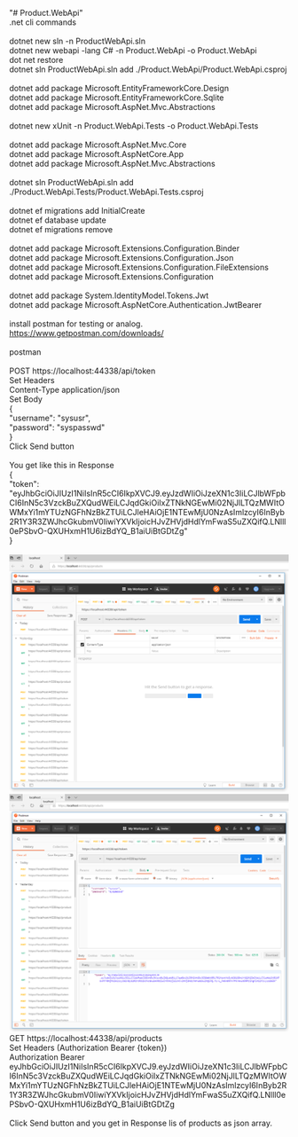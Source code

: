 "# Product.WebApi" </br>
.net cli commands</br>
</br>
dotnet new sln -n ProductWebApi.sln
</br>
dotnet new webapi -lang C# -n Product.WebApi -o Product.WebApi</br>
dot net restore</br>
dotnet sln  ProductWebApi.sln add ./Product.WebApi/Product.WebApi.csproj</br>
</br>
dotnet add package Microsoft.EntityFrameworkCore.Design</br>
dotnet add package Microsoft.EntityFrameworkCore.Sqlite</br>
dotnet add package Microsoft.AspNet.Mvc.Abstractions</br>
</br>
dotnet new xUnit -n  Product.WebApi.Tests -o Product.WebApi.Tests</br>
</br>
dotnet add package Microsoft.AspNet.Mvc.Core</br>
dotnet add package Microsoft.AspNetCore.App</br>
dotnet add package Microsoft.AspNet.Mvc.Abstractions</br>
</br>
dotnet sln  ProductWebApi.sln add ./Product.WebApi.Tests/Product.WebApi.Tests.csproj</br>
</br>
dotnet ef migrations add InitialCreate</br>
dotnet ef database update</br>
dotnet ef migrations remove</br>
</br>
dotnet add package Microsoft.Extensions.Configuration.Binder</br>
dotnet add package Microsoft.Extensions.Configuration.Json</br>
dotnet add package Microsoft.Extensions.Configuration.FileExtensions</br>
dotnet add package Microsoft.Extensions.Configuration</br>
</br>
dotnet add package System.IdentityModel.Tokens.Jwt</br>
dotnet add package Microsoft.AspNetCore.Authentication.JwtBearer</br>
</br>
install postman for testing or analog.</br>
https://www.getpostman.com/downloads/</br>
</br>
postman</br>
</br> 
POST  https://localhost:44338/api/token </br>
Set Headers </br>
Content-Type application/json </br>
Set Body</br>
{</br>
  "username": "sysusr",</br>
  "password": "syspasswd"</br>
}</br>
Click Send button</br>
</br>
You get like this in Response</br>
{</br>
    "token": "eyJhbGciOiJIUzI1NiIsInR5cCI6IkpXVCJ9.eyJzdWIiOiJzeXN1c3IiLCJlbWFpbCI6InN5c3VzckBuZXQudWEiLCJqdGkiOiIxZTNkNGEwMi02NjJlLTQzMWItOWMxYi1mYTUzNGFhNzBkZTUiLCJleHAiOjE1NTEwMjU0NzAsImlzcyI6InByb2R1Y3R3ZWJhcGkubmV0IiwiYXVkIjoicHJvZHVjdHdlYmFwaS5uZXQifQ.LNlll0ePSbvO-QXUHxmH1U6izBdYQ_B1aiUiBtGDtZg"</br>
}</br>
</br>
![Alt text](Images/PostmanGetHeader.png?raw=true "Postman Header")
</br>
![Alt text](Images/PostmanGetBody.png?raw=true "Postman Body")
</br>
GET https://localhost:44338/api/products</br>
Set Headers (Authorization Bearer {token})</br>
Authorization Bearer eyJhbGciOiJIUzI1NiIsInR5cCI6IkpXVCJ9.eyJzdWIiOiJzeXN1c3IiLCJlbWFpbCI6InN5c3VzckBuZXQudWEiLCJqdGkiOiIxZTNkNGEwMi02NjJlLTQzMWItOWMxYi1mYTUzNGFhNzBkZTUiLCJleHAiOjE1NTEwMjU0NzAsImlzcyI6InByb2R1Y3R3ZWJhcGkubmV0IiwiYXVkIjoicHJvZHVjdHdlYmFwaS5uZXQifQ.LNlll0ePSbvO-QXUHxmH1U6izBdYQ_B1aiUiBtGDtZg</br>
</br>
Click Send button and you get in Response lis of products as json array.</br>